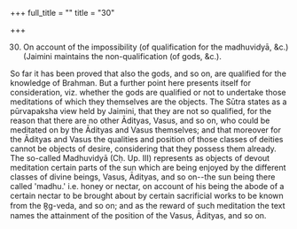 +++
full_title = ""
title = "30"

+++


30. On account of the impossibility (of qualification for the madhuvidyā, &c.) (Jaimini maintains the non-qualification (of gods, &c.).

So far it has been proved that also the gods, and so on, are qualified for the knowledge of Brahman. But a further point here presents itself for consideration, viz. whether the gods are qualified or not to undertake those meditations of which they themselves are the objects. The Sūtra states as a pūrvapaksha view held by Jaimini, that they are not so qualified, for the reason that there are no other Ādityas, Vasus, and so on, who could be meditated on by the Ādityas and Vasus themselves; and that moreover for the Ādityas and Vasus the qualities and position of those classes of deities cannot be objects of desire, considering that they possess them already. The so-called Madhuvidyā (Cḥ. Up. III) represents as objects of devout meditation certain parts of the sun which are being enjoyed by the different classes of divine beings, Vasus, Ādityas, and so on--the sun being there called 'madhu.' i.e. honey or nectar, on account of his being the abode of a certain nectar to be brought about by certain sacrificial works to be known from the R̥g-veda, and so on; and as the reward of such meditation the text names the attainment of the position of the Vasus, Ādityas, and so on.

